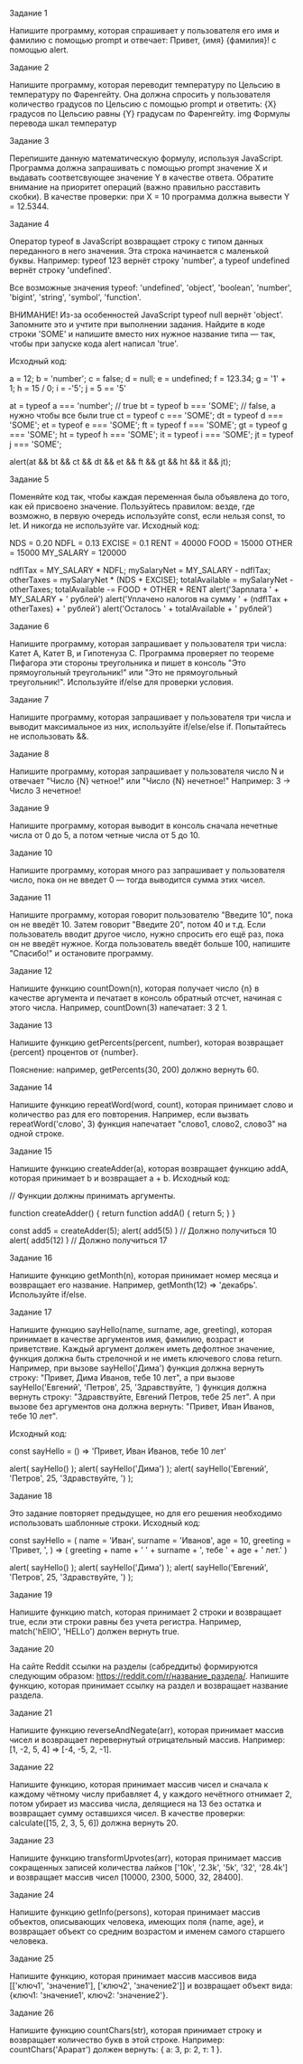 Задание 1

Напишите программу, которая спрашивает у пользователя его имя и фамилию с помощью prompt и отвечает: Привет, {имя} {фамилия}! с помощью alert.

Задание 2

Напишите программу, которая переводит температуру по Цельсию в температуру по Фаренгейту. Она должна спросить у пользователя количество градусов по Цельсию с помощью prompt и ответить: {X} градусов по Цельсию равны {Y} градусам по Фаренгейту.
img
Формулы перевода шкал температур

Задание 3

Перепишите данную математическую формулу, используя JavaScript. Программа должна запрашивать с помощью prompt значение X и выдавать соответсвующее значение Y в качестве ответа. Обратите внимание на приоритет операций (важно правильно расставить скобки).
В качестве проверки: при X = 10 программа должна вывести Y = 12.5344.

Задание 4

Оператор typeof в JavaScript возвращает строку с типом данных переданного в него значения. Эта строка начинается с маленькой буквы. Например: typeof 123 вернёт строку 'number', а typeof undefined вернёт строку 'undefined'.

Все возможные значения typeof: 'undefined', 'object', 'boolean', 'number', 'bigint', 'string', 'symbol', 'function'.

ВНИМАНИЕ! Из-за особенностей JavaScript typeof null вернёт 'object'. Запомните это и учтите при выполнении задания.
Найдите в коде строки 'SOME' и напишите вместо них нужное название типа — так, чтобы при запуске кода alert написал 'true'.

Исходный код:

a = 12;
b = 'number';
c = false;
d = null;
e = undefined;
f = 123.34;
g = '1' + 1;
h = 15 / 0;
i = -'5';
j = 5 == '5'

at = typeof a === 'number'; // true
bt = typeof b === 'SOME'; // false, а нужно чтобы все были true
ct = typeof c === 'SOME';
dt = typeof d === 'SOME';
et = typeof e === 'SOME';
ft = typeof f === 'SOME';
gt = typeof g === 'SOME';
ht = typeof h === 'SOME';
it = typeof i === 'SOME';
jt = typeof j === 'SOME';

alert(at && bt && ct && dt && et && ft && gt && ht && it && jt);

Задание 5

Поменяйте код так, чтобы каждая переменная была объявлена до того, как ей присвоено значение. Пользуйтесь правилом: везде, где возможно, в первую очередь используйте const, если нельзя const, то let. И никогда не используйте var.
Исходный код:

NDS = 0.20
NDFL = 0.13
EXCISE = 0.1
RENT = 40000
FOOD = 15000
OTHER = 15000
MY_SALARY = 120000

ndflTax = MY_SALARY * NDFL;
mySalaryNet = MY_SALARY - ndflTax;
otherTaxes = mySalaryNet * (NDS + EXCISE);
totalAvailable = mySalaryNet - otherTaxes;
totalAvailable -= FOOD + OTHER + RENT
alert('Зарплата ' + MY_SALARY + ' рублей')
alert('Уплачено налогов на сумму ' + (ndflTax + otherTaxes) + ' рублей')
alert('Осталось ' + totalAvailable + ' рублей')

Задание 6

Напишите программу, которая запрашивает у пользователя три числа: Катет A, Катет B, и Гипотенуза C. Программа проверяет по теореме Пифагора эти стороны треугольника и пишет в консоль "Это прямоугольный треугольник!" или "Это не прямоугольный треугольник!". Используйте if/else для проверки условия.

Задание 7

Напишите программу, которая запрашивает у пользователя три числа и выводит максимальное из них, используйте if/else/else if. Попытайтесь не использовать &&.

Задание 8

Напишите программу, которая запрашивает у пользователя число N и отвечает "Число {N} четное!" или "Число {N} нечетное!"
Например: 3 → Число 3 нечетное!

Задание 9

Напишите программу, которая выводит в консоль сначала нечетные числа от 0 до 5, а потом четные числа от 5 до 10.

Задание 10

Напишите программу, которая много раз запрашивает у пользователя число, пока он не введет 0 — тогда выводится сумма этих чисел.

Задание 11

Напишите программу, которая говорит пользователю "Введите 10", пока он не введёт 10. Затем говорит "Введите 20", потом 40 и т.д. Если пользователь вводит другое число, нужно спросить его ещё раз, пока он не введёт нужное. Когда пользователь введёт больше 100, напишите "Спасибо!" и остановите программу.

Задание 12

Напишите функцию countDown(n), которая получает число {n} в качестве аргумента и печатает в консоль обратный отсчет, начиная с этого числа. Например, countDown(3) напечатает: 3 2 1.

Задание 13

Напишите функцию getPercents(percent, number), которая возвращает {percent} процентов от {number}.

Пояснение: например, getPercents(30, 200) должно вернуть 60.

Задание 14

Напишите функцию repeatWord(word, count), которая принимает слово и количество раз для его повторения. Например, если вызвать repeatWord('слово', 3) функция напечатает "слово1, слово2, слово3" на одной строке.

Задание 15

Напишите функцию createAdder(a), которая возвращает функцию addA, которая принимает b и возвращает a + b.
Исходный код:

// Функции должны принимать аргументы.

function createAdder() {
return function addA() {
return 5;
}
}

const add5 = createAdder(5);
alert( add5(5) ) // Должно получиться 10
alert( add5(12) ) // Должно получиться 17

Задание 16

Напишите функцию getMonth(n), которая принимает номер месяца и возвращает его название. Например, getMonth(12) ⇒ 'декабрь'. Используйте if/else.

Задание 17

Напишите функцию sayHello(name, surname, age, greeting), которая принимает в качестве аргументов имя, фамилию, возраст и приветствие. Каждый аргумент должен иметь дефолтное значение, функция должна быть стрелочной и не иметь ключевого слова return.
Например, при вызове sayHello('Дима') функция должна вернуть строку: "Привет, Дима Иванов, тебе 10 лет", а при вызове sayHello('Евгений', 'Петров', 25, 'Здравствуйте, ') функция должна вернуть строку: "Здравствуйте, Евгений Петров, тебе 25 лет". А при вызове без аргументов она должна вернуть: "Привет, Иван Иванов, тебе 10 лет".

Исходный код:

const sayHello = () => 'Привет, Иван Иванов, тебе 10 лет'

alert( sayHello() );
alert( sayHello('Дима') );
alert( sayHello('Евгений', 'Петров', 25, 'Здравствуйте, ') );

Задание 18

Это задание повторяет предыдущее, но для его решения необходимо использовать шаблонные строки.
Исходный код:

const sayHello = (
name = 'Иван',
surname = 'Иванов',
age = 10,
greeting = 'Привет, ',
) => (
greeting + name + ' ' + surname + ', тебе ' + age + ' лет.'
)

alert( sayHello() );
alert( sayHello('Дима') );
alert( sayHello('Евгений', 'Петров', 25, 'Здравствуйте, ') );

Задание 19

Напишите функцию match, которая принимает 2 строки и возвращает true, если эти строки равны без учета регистра. Например, match('hEllO', 'HELLo') должен вернуть true.

Задание 20

На сайте Reddit ссылки на разделы (сабреддиты) формируются следующим образом: https://reddit.com/r/название_раздела/. Напишите функцию, которая принимает ссылку на раздел и возвращает название раздела.

Задание 21

Напишите функцию reverseAndNegate(arr), которая принимает массив чисел и возвращает перевернутый отрицательный массив.
Например: [1, -2, 5, 4] ⇒ [-4, -5, 2, -1].

Задание 22

Напишите функцию, которая принимает массив чисел и сначала к каждому чётному числу прибавляет 4, у каждого нечётного отнимает 2, потом убирает из массива числа, делящиеся на 13 без остатка и возвращает сумму оставшихся чисел.
В качестве проверки: calculate([15, 2, 3, 5, 6]) должна вернуть 20.

Задание 23

Напишите функцию transformUpvotes(arr), которая принимает массив сокращенных записей количества лайков ['10k', '2.3k', '5k', '32', '28.4k'] и возвращает массив чисел [10000, 2300, 5000, 32, 28400].

Задание 24

Напишите функцию getInfo(persons), которая принимает массив объектов, описывающих человека, имеющих поля {name, age}, и возвращает объект со средним возрастом и именем самого старшего человека.

Задание 25

Напишите функцию, которая принимает массив массивов вида [['ключ1', 'значение1'], ['ключ2', 'значение2']] и возвращает объект вида: {ключ1: 'значение1', ключ2: 'значение2'}.

Задание 26

Напишите функцию countChars(str), которая принимает строку и возвращает количество букв в этой строке.
Например: countChars('Арарат') должен вернуть: { а: 3, р: 2, т: 1 }.
